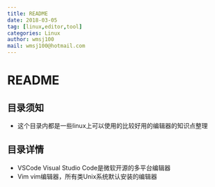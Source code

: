 ```yaml
---
title: README
date: 2018-03-05
tag: [linux,editor,tool]
categories: Linux
author: wmsj100
mail: wmsj100@hotmail.com
---
```


# README

## 目录须知
- 这个目录内都是一些linux上可以使用的比较好用的编辑器的知识点整理

## 目录详情
- VSCode Visual Studio Code是微软开源的多平台编辑器
- Vim vim编辑器，所有类Unix系统默认安装的编辑器
